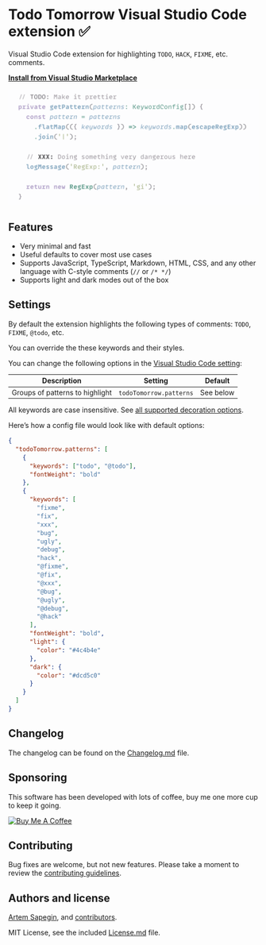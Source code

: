 # Todo Tomorrow Visual Studio Code extension ✅

Visual Studio Code extension for highlighting `TODO`, `HACK`, `FIXME`, etc. comments.

**[Install from Visual Studio Marketplace](https://marketplace.visualstudio.com/items?itemName=sapegin.todo-tomorrow)**

![Todo Tomorrow Visual Studio Code extension](./images/screenshot.png)

## Features

- Very minimal and fast
- Useful defaults to cover most use cases
- Supports JavaScript, TypeScript, Markdown, HTML, CSS, and any other language with C-style comments (`//` or `/* */`)
- Supports light and dark modes out of the box

## Settings

By default the extension highlights the following types of comments: `TODO`, `FIXME`, `@todo`, etc.

You can override the these keywords and their styles.

You can change the following options in the [Visual Studio Code setting](https://code.visualstudio.com/docs/getstarted/settings):

| Description | Setting | Default |
| --- | --- | --- |
| Groups of patterns to highlight | `todoTomorrow.patterns` | See below |

All keywords are case insensitive. See [all supported decoration options](https://code.visualstudio.com/api/references/vscode-api#DecorationRenderOptions).

Here’s how a config file would look like with default options:

```json
{
  "todoTomorrow.patterns": [
    {
      "keywords": ["todo", "@todo"],
      "fontWeight": "bold"
    },
    {
      "keywords": [
        "fixme",
        "fix",
        "xxx",
        "bug",
        "ugly",
        "debug",
        "hack",
        "@fixme",
        "@fix",
        "@xxx",
        "@bug",
        "@ugly",
        "@debug",
        "@hack"
      ],
      "fontWeight": "bold",
      "light": {
        "color": "#4c4b4e"
      },
      "dark": {
        "color": "#dcd5c0"
      }
    }
  ]
}
```

## Changelog

The changelog can be found on the [Changelog.md](./Changelog.md) file.

## Sponsoring

This software has been developed with lots of coffee, buy me one more cup to keep it going.

<a href="https://www.buymeacoffee.com/sapegin" target="_blank"><img src="https://cdn.buymeacoffee.com/buttons/lato-orange.png" alt="Buy Me A Coffee" height="51" width="217"></a>

## Contributing

Bug fixes are welcome, but not new features. Please take a moment to review the [contributing guidelines](Contributing.md).

## Authors and license

[Artem Sapegin](https://sapegin.me), and [contributors](https://github.com/sapegin/emoji-console-log/graphs/contributors).

MIT License, see the included [License.md](License.md) file.
